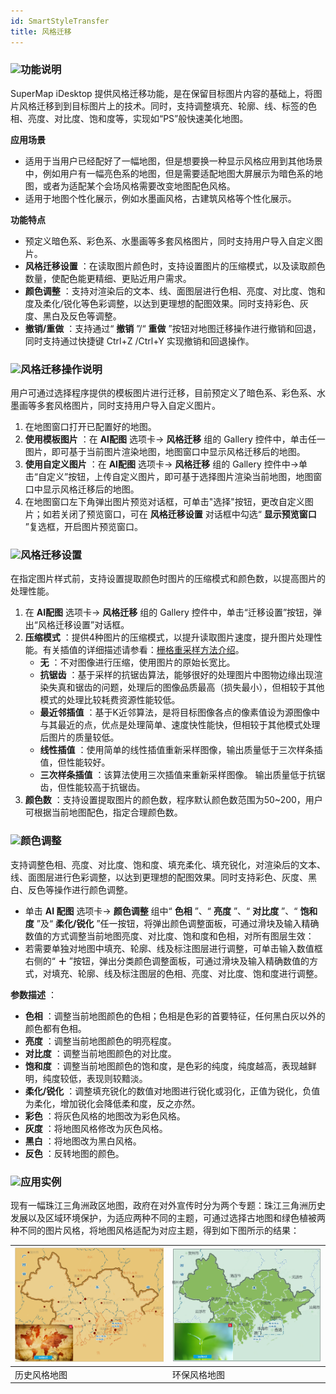 ```yaml
---
id: SmartStyleTransfer
title: 风格迁移
---
```

### ![](../../img/read.gif)功能说明

SuperMap iDesktop  提供风格迁移功能，是在保留目标图片内容的基础上，将图片风格迁移到到目标图片上的技术。同时，支持调整填充、轮廓、线、标签的色相、亮度、对比度、饱和度等，实现如“PS”般快速美化地图。

**应用场景**

* 适用于当用户已经配好了一幅地图，但是想要换一种显示风格应用到其他场景中，例如用户有一幅亮色系的地图，但是需要适配地图大屏展示为暗色系的地图，或者为适配某个会场风格需要改变地图配色风格。
* 适用于地图个性化展示，例如水墨画风格，古建筑风格等个性化展示。

**功能特点**

* 预定义暗色系、彩色系、水墨画等多套风格图片，同时支持用户导入自定义图片。
* **风格迁移设置** ：在读取图片颜色时，支持设置图片的压缩模式，以及读取颜色数量，使配色能更精细、更贴近用户需求。
* **颜色调整** ：支持对渲染后的文本、线、面图层进行色相、亮度、对比度、饱和度及柔化/锐化等色彩调整，以达到更理想的配图效果。同时支持彩色、灰度、黑白及反色等调整。
* **撤销/重做** ：支持通过“ **撤销** ”/“ **重做** ”按钮对地图迁移操作进行撤销和回退，同时支持通过快捷键 Ctrl+Z /Ctrl+Y 实现撤销和回退操作。

### ![](../../img/read.gif)风格迁移操作说明

用户可通过选择程序提供的模板图片进行迁移，目前预定义了暗色系、彩色系、水墨画等多套风格图片，同时支持用户导入自定义图片。

1. 在地图窗口打开已配置好的地图。
2. **使用模板图片** ：在 **AI配图** 选项卡-> **风格迁移** 组的 Gallery 控件中，单击任一图片，即可基于当前图片渲染地图，地图窗口中显示风格迁移后的地图。 
3. **使用自定义图片** ：在 **AI配图** 选项卡-> **风格迁移** 组的 Gallery 控件中->单击“自定义”按钮，上传自定义图片，即可基于选择图片渲染当前地图，地图窗口中显示风格迁移后的地图。
4. 在地图窗口左下角弹出图片预览对话框，可单击"选择"按钮，更改自定义图片；如若关闭了预览窗口，可在 **风格迁移设置** 对话框中勾选“ **显示预览窗口** ”复选框，开启图片预览窗口。

### ![](../../img/read.gif)风格迁移设置

在指定图片样式前，支持设置提取颜色时图片的压缩模式和颜色数，以提高图片的处理性能。

1. 在 **AI配图** 选项卡-> **风格迁移** 组的 Gallery 控件中，单击“迁移设置”按钮，弹出“风格迁移设置”对话框。
2. **压缩模式** ：提供4种图片的压缩模式，以提升读取图片速度，提升图片处理性能。有关插值的详细描述请参看：[栅格重采样方法介绍](../../DataProcessing/Registration/resamplemethod.html)。 
    * **无** ：不对图像进行压缩，使用图片的原始长宽比。
    * **抗锯齿** ：基于采样的抗锯齿算法，能够很好的处理图片中图物边缘出现渲染失真和锯齿的问题，处理后的图像品质最高（损失最小），但相较于其他模式的处理比较耗费资源性能较低。
    * **最近邻插值** ：基于K近邻算法，是将目标图像各点的像素值设为源图像中与其最近的点，优点是处理简单、速度快性能快，但相较于其他模式处理后图片的质量较低。
    * **线性插值** ：使用简单的线性插值重新采样图像，输出质量低于三次样条插值，但性能较好。
    * **三次样条插值** ：该算法使用三次插值来重新采样图像。 输出质量低于抗锯齿，但性能较高于抗锯齿。
3. **颜色数** ：支持设置提取图片的颜色数，程序默认颜色数范围为50~200，用户可根据当前地图配色，指定合理颜色数。

### ![](../../img/read.gif)颜色调整

支持调整色相、亮度、对比度、饱和度、填充柔化、填充锐化，对渲染后的文本、线、面图层进行色彩调整，以达到更理想的配图效果。同时支持彩色、灰度、黑白、反色等操作进行颜色调整。

* 单击 **AI 配图** 选项卡-> **颜色调整** 组中“ **色相** ”、“ **亮度** ”、“ **对比度** ”、“ **饱和度** ”及“ **柔化/锐化** ”任一按钮，将弹出颜色调整面板，可通过滑块及输入精确数值的方式调整当前地图亮度、对比度、饱和度和色相，对所有图层生效：
* 若需要单独对地图中填充、轮廓、线及标注图层进行调整，可单击输入数值框右侧的“ **＋** ”按钮，弹出分类颜色调整面板，可通过滑块及输入精确数值的方式，对填充、轮廓、线及标注图层的色相、亮度、对比度、饱和度进行调整。

**参数描述** ：

* **色相** ：调整当前地图颜色的色相；色相是色彩的首要特征，任何黑白灰以外的颜色都有色相。
* **亮度** ：调整当前地图颜色的明亮程度。
* **对比度** ：调整当前地图颜色的对比度。
* **饱和度** ：调整当前地图颜色的饱和度，是色彩的纯度，纯度越高，表现越鲜明，纯度较低，表现则较黯淡。
* **柔化/锐化** ：调整填充锐化的数值对地图进行锐化或羽化，正值为锐化，负值为柔化，增加锐化会降低柔和度，反之亦然。
* **彩色** ：将灰色风格的地图改为彩色风格。
* **灰度** ：将地图风格修改为灰色风格。
* **黑白** ：将地图改为黑白风格。
* **反色** ：反转地图的颜色。

### ![](../../img/read.gif)应用实例

现有一幅珠江三角洲政区地图，政府在对外宣传时分为两个专题：珠江三角洲历史发展以及区域环境保护，为适应两种不同的主题，可通过选择古地图和绿色植被两种不同的图片风格，将地图风格适配为对应主题，得到如下图所示的结果：

![](img/StyleTransferexampleresult1.png) |![](img/StyleTransferexampleresult2.png)  
---|---  
历史风格地图 | 环保风格地图  



